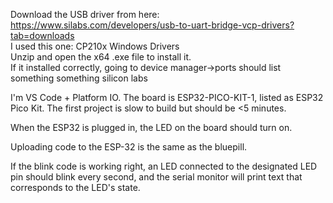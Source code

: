 Download the USB driver from here: https://www.silabs.com/developers/usb-to-uart-bridge-vcp-drivers?tab=downloads  
I used this one: CP210x Windows Drivers  
Unzip and open the x64 .exe file to install it.  
If it installed correctly, going to device manager->ports should list something something silicon labs

I'm VS Code + Platform IO. The board is ESP32-PICO-KIT-1, listed as ESP32 Pico Kit.
The first project is slow to build but should be <5 minutes.

When the ESP32 is plugged in, the LED on the board should turn on.

Uploading code to the ESP-32 is the same as the bluepill.

If the blink code is working right, an LED connected to the designated LED pin should blink every second, 
and the serial monitor will print text that corresponds to the LED's state.

